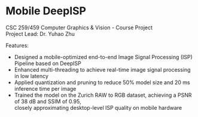 # Mobile DeepISP
CSC 259/459 Computer Graphics &amp; Vision - Course Project <br />
Project Lead: Dr. Yuhao Zhu

Features:
- Designed a mobile-optimized end-to-end Image Signal Processing (ISP) Pipeline based on DeepISP <br />
- Enhanced multi-threading to achieve real-time image signal processing in low latency <br />
- Applied quantization and pruning to reduce 50% model size and 20 ms inference time per image <br />
- Trained the model on the Zurich RAW to RGB dataset, achieving a PSNR of 38 dB and SSIM of 0.95, <br />closely approximating desktop-level ISP quality on mobile hardware <br />
